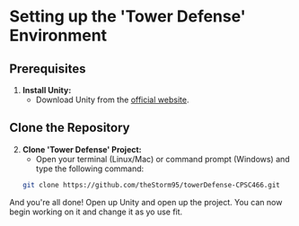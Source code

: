 # Setting up the 'Tower Defense' Environment

## Prerequisites
1. **Install Unity:**
   - Download Unity from the [official website](https://unity.com/download).

## Clone the Repository
2. **Clone 'Tower Defense' Project:**
   - Open your terminal (Linux/Mac) or command prompt (Windows) and type the following command:
   ```bash
   git clone https://github.com/theStorm95/towerDefense-CPSC466.git

And you're all done! Open up Unity and open up the project. You can now begin working on it and change it as yo use fit.

